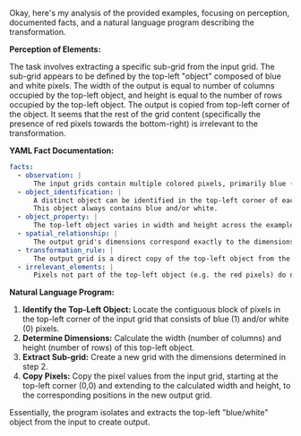 Okay, here's my analysis of the provided examples, focusing on perception, documented facts, and a natural language program describing the transformation.

**Perception of Elements:**

The task involves extracting a specific sub-grid from the input grid. The sub-grid appears to be defined by the top-left "object" composed of blue and white pixels. The width of the output is equal to number of columns occupied by the top-left object, and height is equal to the number of rows occupied by the top-left object. The output is copied from top-left corner of the object. It seems that the rest of the grid content (specifically the presence of red pixels towards the bottom-right) is irrelevant to the transformation.

**YAML Fact Documentation:**


```yaml
facts:
  - observation: |
      The input grids contain multiple colored pixels, primarily blue (1), white (0), and red (2).
  - object_identification: |
      A distinct object can be identified in the top-left corner of each input grid.
      This object always contains blue and/or white.
  - object_property: |
      The top-left object varies in width and height across the examples.
  - spatial_relationship: |
      The output grid's dimensions correspond exactly to the dimensions of the top-left object in the input grid.
  - transformation_rule: |
      The output grid is a direct copy of the top-left object from the input grid.
  - irrelevant_elements: |
      Pixels not part of the top-left object (e.g. the red pixels) do not appear in the output.
```


**Natural Language Program:**

1.  **Identify the Top-Left Object:** Locate the contiguous block of pixels in the top-left corner of the input grid that consists of blue (1) and/or white (0) pixels.
2.  **Determine Dimensions:** Calculate the width (number of columns) and height (number of rows) of this top-left object.
3. **Extract Sub-grid:** Create a new grid with the dimensions determined in step 2.
4.  **Copy Pixels:** Copy the pixel values from the input grid, starting at the top-left corner (0,0) and extending to the calculated width and height, to the corresponding positions in the new output grid.

Essentially, the program isolates and extracts the top-left "blue/white" object from the input to create output.
